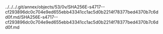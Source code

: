 ../../../.git/annex/objects/53/0v/SHA256E-s4717--cf293896dc0c704e9ed655ebb43341cc1ac5d0b2214f78377bed4370b7c6dd0f.md/SHA256E-s4717--cf293896dc0c704e9ed655ebb43341cc1ac5d0b2214f78377bed4370b7c6dd0f.md